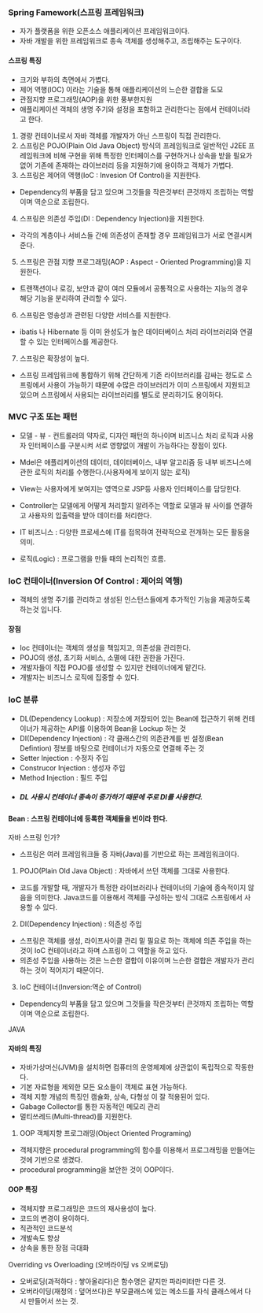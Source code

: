 ### Spring Famework(스프링 프레임워크)
- 자가 플랫폼을 위한 오픈소스 애플리케이션 프레임워크이다.
- 자바 개발을 위한 프레임워크로 종속 객체를 생성해주고, 조립해주는 도구이다.

#### 스프링 특징
- 크기와 부하의 측면에서 가볍다.
- 제어 역행(IOC) 이라는 기술을 통해 애플리케이션의 느슨한 결합을 도모
- 관점지향 프로그래밍(AOP)을 위한 풍부한지원
- 애플리케이션 객체의 생명 주기와 설정을 포함하고 관리한다는 점에서 컨테이너라고 한다.
1. 경량 컨테이너로서 자바 객체를 개발자가 아닌 스프링이 직접 관리한다.
2. 스프링은 POJO(Plain Old Java Object) 방식의 프레임워크로 일반적인 J2EE 프레임워크에 비해 구현을 위해 특정한 인터페이스를 구현하거나 상속을 받을 필요가 없어 기존에 존재하는 라이브러리 등을 지원하기에 용이하고 객체가 가볍다.
3. 스프링은 제어의 역행(IoC : Invesion Of Control)을 지원한다.
- Dependency의 부품을 담고 있으며 그것들을 작은것부터 큰것까지 조립하는 역할이며 역순으로 조립한다.
4. 스프링은 의존성 주입(DI : Dependency Injection)을 지원한다.
- 각각의 계층이나 서비스들 간에 의존성이 존재할 경우 프레임워크가 서로 연결시켜준다.
5. 스프링은 관점 지향 프로그래밍(AOP : Aspect - Oriented Programming)을 지원한다.
- 트랜잭션이나 로깅, 보안과 같이 여러 모듈에서 공통적으로 사용하는 지능의 경우 해당 기능을 분리하여 관리할 수 있다.
6. 스프링은 영송성과 관련된 다양한 서비스를 지원한다.
- ibatis 나 Hibernate 등 이미 완성도가 높은 데이터베이스 처리 라이브러리와 연결할 수 있는 인터페이스를 제공한다.
7. 스프링은 확장성이 높다.
- 스프링 프레임워크에 통합하기 위해 간단하게 기존 라이브러리를 감싸는 정도로 스프링에서 사용이 가능하기 때문에 수많은 라이브러리가 이미 스프링에서 지원되고 있으며 스프링에서 사용되는 라이브러리를 별도로 분리하기도 용이하다.


### MVC 구조 또는 패턴
- 모델 - 뷰 - 컨트롤러의 약자로, 디자인 패턴의 하나이며 비즈니스 처리 로직과 사용자 인터페이스를 구분시켜 서로 영향없이 개발이 가능하다는 장점이 있다.<br>
- Mdel은 애플리케이션의 데이터, 데이터베이스, 내부 알고리즘 등 내부 비즈니스에 관한 로직의 처리를 수행한다.(사용자에게 보이지 않는 로직)
- View는 사용자에게 보여지는 영역으로 JSP등 사용자 인터페이스를 담당한다.
- Controller는 모델에게 어떻게 처리할지 알려주는 역할로 모델과 뷰 사이를 연결하고 사용자의 입출력을 받아 데이터를 처리한다.

- IT 비즈니스 : 다양한 프로세스에 IT를 접목하여 전략적으로 전개하는 모든 활동을 의미.
- 로직(Logic) : 프로그램을 만들 때의 논리적인 흐름.


### IoC 컨테이너(Inversion Of Control : 제어의 역행)
- 객체의 생명 주기를 관리하고 생성된 인스턴스들에게 추가적인 기능을 제공하도록 하는것 입니다.

#### 장점
- Ioc 컨테이너는 객체의 생성을 책임지고, 의존성을 관리한다.
- POJO의 생성, 초기화 서비스, 소멸에 대한 권한을 가진다.
- 개발자들이 직접 POJO를 생성할 수 있지만 컨테이너에게 맡긴다.
- 개발자는 비즈니스 로직에 집중할 수 있다.

### IoC 분류 
- DL(Dependency Lookup) : 저장소에 저장되어 있는 Bean에 접근하기 위해 컨테이너가 제공하는 API를 이용하여 Bean을 Lockup 하는 것
- DI(Dependency Injection) : 각 클래스간의 의존관계를 빈 설정(Bean Defintion) 정보를 바탕으로 컨테이너가 자동으로 연결해 주는 것
- Setter Injection : 수정자 주입
- Construcor Injection : 생성자 주입
- Method Injection : 필드 주입
- ##### DL 사용시 컨테이너 종속이 증가하기 때문에 주로 DI를 사용한다.

#### Bean : 스프링 컨테이너에 등록한 객체들을 빈이라 한다.


자바 스프링 인가?
- 스프링은 여러 프레임워크들 중 자바(Java)를 기반으로 하는 프레임워크이다.

1. POJO(Plain Old Java Object) : 자바에서 쓰던 객체를 그대로 사용한다.
- 코드를 개발할 때, 개발자가 특정한 라이브러리나 컨테이너의 기술에 종속적이지 않음을 의미한다. Java코드를 이용해서 객체를 구성하는 방식 그대로 스프링에서 사용할 수 있다.

2. DI(Dependency Injection) : 의존성 주입
- 스프링은 객체를 생성, 라이프사이클 관리 밑 필요로 하는 객체에 의존 주입을 하는 것이 IoC 컨테이너라고 하며 스프링이 그 역할을 하고 있다.
- 의존성 주입을 사용하는 것은 느슨한 결합이 이유이며 느슨한 결합은 개발자가 관리하는 것이 적어지기 때문이다.

3. IoC 컨테이너(Inversion:역순 of Control)
-  Dependency의 부품을 담고 있으며 그것들을 작은것부터 큰것까지 조립하는 역할이며 역순으로 조립한다.

JAVA
#### 자바의 특징
- 자바가상머신(JVM)을 설치하면 컴퓨터의 운영체제에 상관없이 독립적으로 작동한다.
- 기본 자료형을 제외한 모든 요소들이 객체로 표현 가능하다.
- 객체 지향 개념의 특징인 캠슐화, 상속, 다형성 이 잘 적용된어 있다.
- Gabage Collector를 통한 자동적인 메모리 관리
- 멀티쓰레드(Multi-thread)를 지원한다.

1. OOP 객체지향 프로그래밍(Object Oriented Programing)
- 객체지향은 procedural programming의 함수를 이용해서 프로그래밍을 만들어는 것에 기반으로 생겼다.
- procedural programming을 보안한 것이 OOP이다.

#### OOP 특징
- 객체지향 프로그래밍은 코드의 재사용성이 높다.
- 코드의 변경이 용이하다.
- 직관적인 코드분석
- 개발속도 향상
- 상속을 통한 장점 극대화

 Overriding vs Overloading (오버라이딩 vs 오버로딩)
- 오버로딩(과적하다 : 쌓아올리다)은 함수명은 같지만 파라미터만 다른 것.
- 오버라이딩(재정의 : 덮어쓰다)은 부모클래스에 있는 메소드를 자식 클래스에서 다시 만들어서 쓰는 것.
